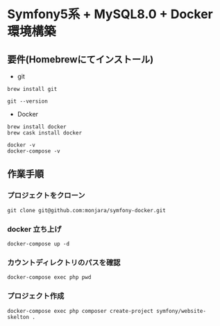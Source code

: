 # Symfony5系 + MySQL8.0 + Docker 環境構築
## 要件(Homebrewにてインストール)
* git
```
brew install git

git --version
```
* Docker
```
brew install docker
brew cask install docker

docker -v
docker-compose -v
```
## 作業手順
### プロジェクトをクローン
```
git clone git@github.com:monjara/symfony-docker.git
```
### docker 立ち上げ
```
docker-compose up -d
```
### カウントディレクトリのパスを確認
```
docker-compose exec php pwd
```
### プロジェクト作成
```
docker-compose exec php composer create-project symfony/website-skelton .
```